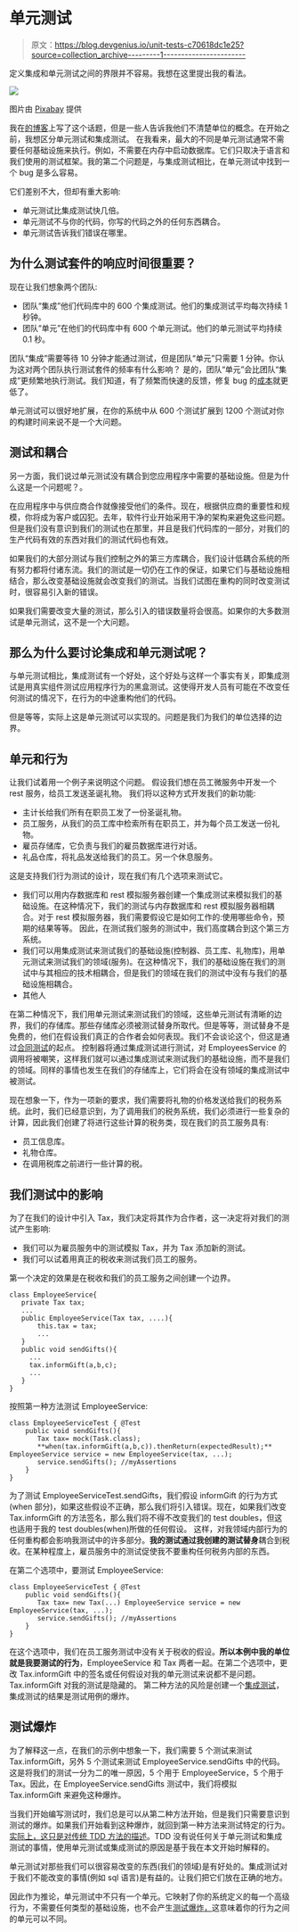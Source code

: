 # 单元测试

> 原文：<https://blog.devgenius.io/unit-tests-c70618dc1e25?source=collection_archive---------1----------------------->

定义集成和单元测试之间的界限并不容易。我想在这里提出我的看法。

![](img/4902cec8129aeb7d0955a95a7c090ff8.png)

图片由 [Pixabay](https://pixabay.com/?utm_source=link-attribution&amp;utm_medium=referral&amp;utm_campaign=image&amp;utm_content=408364) 提供

我在[的博客](https://medium.com/dev-genius/why-testing-and-how-d7cf96c7223f)上写了这个话题，但是一些人告诉我他们不清楚单位的概念。在开始之前，我想区分单元测试和集成测试。
在我看来，最大的不同是单元测试通常不需要任何基础设施来执行。例如，不需要在内存中启动数据库。它们只取决于语言和我们使用的测试框架。我的第二个问题是，与集成测试相比，在单元测试中找到一个 bug 是多么容易。

它们差别不大，但却有重大影响:

*   单元测试比集成测试快几倍。
*   单元测试不与你的代码，你写的代码之外的任何东西耦合。
*   单元测试告诉我们错误在哪里。

## 为什么测试套件的响应时间很重要？

现在让我们想象两个团队:

*   团队“集成”他们代码库中的 600 个集成测试。他们的集成测试平均每次持续 1 秒钟。
*   团队“单元”在他们的代码库中有 600 个单元测试。他们的单元测试平均持续 0.1 秒。

团队“集成”需要等待 10 分钟才能通过测试，但是团队“单元”只需要 1 分钟。你认为这对两个团队执行测试套件的频率有什么影响？
是的，团队“单元”会比团队“集成”更频繁地执行测试。我们知道，有了频繁而快速的反馈，修复 bug 的[成本](https://azevedorafaela.com/2018/04/27/what-is-the-cost-of-a-bug/)就更低了。

单元测试可以很好地扩展，在你的系统中从 600 个测试扩展到 1200 个测试对你的构建时间来说不是一个大问题。

## 测试和耦合

另一方面，我们说过单元测试没有耦合到您应用程序中需要的基础设施。但是为什么这是一个问题呢？。

在应用程序中与供应商合作就像接受他们的条件。现在，根据供应商的重要性和规模，你将成为客户或囚犯。去年，软件行业开始采用干净的架构来避免这些问题。但是我们没有意识到我们的测试也在那里，并且是我们代码库的一部分，对我们的生产代码有效的东西对我们的测试代码也有效。

如果我们的大部分测试与我们控制之外的第三方库耦合，我们设计低耦合系统的所有努力都将付诸东流。我们的测试是一切仍在工作的保证，如果它们与基础设施相结合，那么改变基础设施就会改变我们的测试。当我们试图在重构的同时改变测试时，很容易引入新的错误。

如果我们需要改变大量的测试，那么引入的错误数量将会很高。如果你的大多数测试是单元测试，这不是一个大问题。

## 那么为什么要讨论集成和单元测试呢？

与单元测试相比，集成测试有一个好处，这个好处与这样一个事实有关，即集成测试是用真实组件测试应用程序行为的黑盒测试。这使得开发人员有可能在不改变任何测试的情况下，在行为的中途重构他们的代码。

但是等等，实际上这是单元测试可以实现的。问题是我们为我们的单位选择的边界。

## 单元和行为

让我们试着用一个例子来说明这个问题。
假设我们想在员工微服务中开发一个 rest 服务，给员工发送圣诞礼物。
我们将以这种方式开发我们的新功能:

*   主计长给我们所有在职员工发了一份圣诞礼物。
*   员工服务，从我们的员工库中检索所有在职员工，并为每个员工发送一份礼物。
*   雇员存储库，它负责与我们的雇员数据库进行对话。
*   礼品仓库，将礼品发送给我们的员工。另一个休息服务。

这是支持我们行为测试的设计，现在我们有几个选项来测试它。

*   我们可以用内存数据库和 rest 模拟服务器创建一个集成测试来模拟我们的基础设施。在这种情况下，我们的测试与内存数据库和 rest 模拟服务器相耦合。对于 rest 模拟服务器，我们需要假设它是如何工作的:使用哪些命令，预期的结果等等。
    因此，在测试我们服务的测试中，我们高度耦合到这个第三方系统。
*   我们可以用集成测试来测试我们的基础设施(控制器、员工库、礼物库)，用单元测试来测试我们的领域(服务)。在这种情况下，我们的基础设施在我们的测试中与其相应的技术相耦合，但是我们的领域在我们的测试中没有与我们的基础设施相耦合。
*   其他人

在第二种情况下，我们用单元测试来测试我们的领域，这些单元测试有清晰的边界，我们的存储库。那些存储库必须被测试替身所取代。但是等等，测试替身不是免费的，他们在假设我们真正的合作者会如何表现。我们不会谈论这个，但这是通过[合同测试](https://blog.thecodewhisperer.com/permalink/getting-started-with-contract-tests)的起点。
控制器将通过集成测试进行测试，对 EmployeesService 的调用将被嘲笑，这样我们就可以通过集成测试来测试我们的基础设施，而不是我们的领域。同样的事情也发生在我们的存储库上，它们将会在没有领域的集成测试中被测试。

现在想象一下，作为一项新的要求，我们需要将礼物的价格发送给我们的税务系统。此时，我们已经意识到，为了调用我们的税务系统，我们必须进行一些复杂的计算，因此我们创建了将进行这些计算的税务类，现在我们的员工服务具有:

*   员工信息库。
*   礼物仓库。
*   在调用税库之前进行一些计算的税。

## 我们测试中的影响

为了在我们的设计中引入 Tax，我们决定将其作为合作者，这一决定将对我们的测试产生影响:

*   我们可以为雇员服务中的测试模拟 Tax，并为 Tax 添加新的测试。
*   我们可以试着用真正的税收来测试我们员工的服务。

第一个决定的效果是在税收和我们的员工服务之间创建一个边界。

```
class EmployeeService{
   private Tax tax;
   ...
   public EmployeeService(Tax tax, ....){
       this.tax = tax;
       ...
   }
   public void sendGifts(){
     ...
     tax.informGift(a,b,c);
     ...  
   }
}
```

按照第一种方法测试 EmployeeService:

```
class EmployeeServiceTest { @Test
    public void sendGifts(){
       Tax tax= mock(Task.class);
       **when(tax.informGift(a,b,c)).thenReturn(expectedResult);**       EmployeeService service = new EmployeeService(tax, ...);
       service.sendGifts(); //myAssertions 
    }
}
```

为了测试 EmployeeServiceTest.sendGifts，我们假设 informGift 的行为方式(when 部分)，如果这些假设不正确，那么我们将引入错误。现在，如果我们改变 Tax.informGift 的方法签名，那么我们将不得不改变我们的 test doubles，但这也适用于我的 test doubles(when)所做的任何假设。
这样，对我领域内部行为的任何重构都会影响我测试中的许多部分。**我的测试通过我创建的测试替身**耦合到税收。在某种程度上，雇员服务中的测试促使我不要重构任何税务内部的东西。

在第二个选项中，要测试 EmployeeService:

```
class EmployeeServiceTest { @Test
    public void sendGifts(){
       Tax tax= new Tax(...) EmployeeService service = new EmployeeService(tax, ...);
       service.sendGifts(); //myAssertions 
    }
}
```

在这个选项中，我们在员工服务测试中没有关于税收的假设。**所以本例中我的单位就是我要测试的行为**，EmployeeService 和 Tax 两者一起。在第二个选项中，更改 Tax.informGift 中的签名或任何假设对我的单元测试来说都不是问题。Tax.informGift 对我的测试是隐藏的。
第二种方法的风险是创建一个[集成测试](https://blog.thecodewhisperer.com/permalink/integrated-tests-are-a-scam)，集成测试的结果是测试用例的爆炸。

## 测试爆炸

为了解释这一点，在我们的示例中想象一下，我们需要 5 个测试来测试 Tax.informGift，另外 5 个测试来测试 EmployeeService.sendGifts 中的代码。这是将我们的测试一分为二的唯一原因，5 个用于 EmployeeService，5 个用于 Tax。因此，在 EmployeeService.sendGifts 测试中，我们将模拟 Tax.informGift 来避免这种爆炸。

当我们开始编写测试时，我们总是可以从第二种方法开始，但是我们只需要意识到测试的爆炸。如果我们开始看到这种爆炸，就回到第一种方法来测试特定的行为。[实际上，这只是对传统 TDD 方法的描述](https://martinfowler.com/articles/mocksArentStubs.html#ClassicalAndMockistTesting)。TDD 没有说任何关于单元测试和集成测试的事情，使用单元测试或集成测试的原因是基于我在本文开始时解释的。

单元测试对那些我们可以很容易改变的东西(我们的领域)是有好处的。集成测试对于我们不能改变的事情(例如 sql 语言)是有益的。让我们把它们放在正确的地方。

因此作为推论，单元测试中不只有一个单元。它映射了你的系统定义的每一个高级行为，不需要任何类型的基础设施，也不会产生[测试爆炸，](https://blog.thecodewhisperer.com/permalink/integrated-tests-are-a-scam)这意味着你的行为之间的单元可以不同。